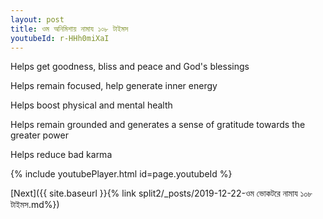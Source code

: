 ```yaml
---
layout: post
title: ওম অনিমিশায় নামায ১০৮ টাইমস
youtubeId: r-HHh0miXaI
---
```

 
 
Helps get goodness, bliss and peace and God's blessings
 
Helps remain focused, help generate inner energy 
 
Helps boost physical and mental health 
 
Helps remain grounded and generates a sense of gratitude towards the greater power 
 
Helps reduce bad karma
 
 
 
 


{% include youtubePlayer.html id=page.youtubeId %}
 
[Next]({{ site.baseurl }}{% link  split2/_posts/2019-12-22-ওম ভোকটরে নামায ১০৮ টাইমস.md%})
 
